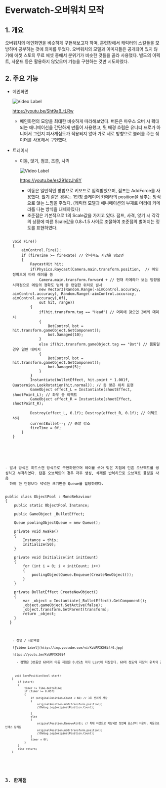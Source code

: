 # Everwatch-오버워치 모작

## 1. 개요
  오버워치의 메인화면을 비슷하게 구현해보고자 하며, 훈련장에서 캐릭터의 스킬들을 모방하며 공부하는 것에 의미를 두었다. 오버워치의 모델과 이미지들은 공개되어 있지 않기에 에셋 스토의 무료 에셋 중에서 분위기가 비슷한 것들을 골라 사용했다. 별도의 이펙트, 사운드 등은 활용하지 않았으며 기능을 구현하는 것만 시도하였다. 
## 2. 주요 기능
  + 메인화면

    ![Video Label](http://img.youtube.com/vi/Sht9aB_tLRw/0.jpg)
    
    https://youtu.be/Sht9aB_tLRw
    - 메인화면의 모양을 최대한 비슷하게 따라해보았다. 버튼은 마우스 오버 시 확대되는 애니메이션을 간단하게 만들어 사용했고, 뒷 배경 흐림은 유니티 프로가 아니어서 그런지 피사계심도가         적용되지 않아 가로 세로 방향으로 블러를 주는 쉐이더를 사용해서 구현했다.
  + 트레이서
    - 이동, 앉기, 점프, 조준, 사격
    
      ![Video Label](http://img.youtube.com/vi/es291dzJh8Y/0.jpg)
      
      https://youtu.be/es291dzJh8Y
      - 이동은 일반적인 방법으로 키보드로 입력받았으며, 점프는 AddForce를 사용했다. 앉기 같은 경우는 1인칭 플레이어 카메라의 position을 낮추는 방식으로 앉는 느낌을 주었다.
        (캐릭터 모델과 애니메이션의 부재로 머리에 카메라를 다는 방식을 대체하였다)
      - 조준점은 기본적으로 1의 Scale값을 가지고 있다. 점프, 사격, 앉기 시 각각의 상황에 따른 Scale값을 0.8~1.5 사이로 조절하여 조준점의 벌어지는 정도를 표현하였다.
      
    <pre>
    <code>
    void Fire()
    {
        aimControl.Fire();
        if (fireTime >= fireRate) // 연사속도 시간을 넘으면
        {
            RaycastHit hit; 
            if(Physics.Raycast(Camera.main.transform.position,  // 에임 정확도에 따라 레이를 쏨
                Camera.main.transform.forward + // 현재 카메라가 보는 방향을 시작점으로 에임의 정확도 범위 중 랜덤한 위치로 발사
                new Vector3(Random.Range(-aimControl.accuracy, aimControl.accuracy), Random.Range(-aimControl.accuracy, aimControl.accuracy),0f),
                out hit, range))
            {
                if(hit.transform.tag == "Head") // 머리에 맞으면 2배의 데미지
                {
                    BotControl bot = hit.transform.gameObject.GetComponent<BotControl>();
                    bot.Damaged(10);
                }
                else if(hit.transform.gameObject.tag == "Bot") // 몸통일 경우 일반 데미지
                {
                    BotControl bot = hit.transform.gameObject.GetComponent<BotControl>();
                    bot.Damaged(5);
                }
            }
            Instantiate(bulletEffect, hit.point * 1.001f, Quaternion.LookRotation(hit.normal)); // 총 맞은 위치 표현
            GameObject effect_L = Instantiate(shootEffect, shootPoint_L); // 좌우 총 이펙트
            GameObject effect_R = Instantiate(shootEffect, shootPoint_R);

            Destroy(effect_L, 0.1f); Destroy(effect_R, 0.1f); // 이펙트 삭제
            currentBullet--; // 총알 감소
            fireTime = 0f;
        }
    }
  </code>
  </pre>
  
    - 발사 방식은 히트스캔 방식으로 구현하였으며 레이를 쏘아 맞은 지점에 탄흔 오브젝트를 생성하고 부착하였다. 탄흔 오브젝트의 경우 자주 생성, 삭제를 반복하므로 오브젝트 풀링을 사용
      하여 한 탄창보다 넉넉한 크기만큼 Queue를 할당하였다.
      
      
<pre>
<code>
public class ObjectPool : MonoBehaviour
{
    public static ObjectPool Instance;

    public GameObject _BulletEffect;

    Queue<BulletEffect> poolingObjectQueue = new Queue<BulletEffect>();

    private void Awake()
    {
        Instance = this;
        Initialize(50);
    }

    private void Initialize(int initCount)
    {
        for (int i = 0; i < initCount; i++)
        {
            poolingObjectQueue.Enqueue(CreateNewObject());
        }
    }

    private BulletEffect CreateNewObject()
    {
        var _object = Instantiate(_BulletEffect).GetComponent<BulletEffect>();
        _object.gameObject.SetActive(false);
        _object.transform.SetParent(transform);
        return _object;
    }
  }
<code>
<pre>
  
  
    - 점멸 / 시간역행
    
    ![Video Label](http://img.youtube.com/vi/KvbRFXK08i4/0.jpg)
    
    https://youtu.be/KvbRFXK08i4
    
      - 점멸은 3초동안 60개의 이동 지점을 0.05초 마다 List에 저장한다. 60개 정도의 저장이 위치의 급격한 도약없이 적절하게 저장된다고 판단했고, 60개 정도의 공간이면 List의 자료구         조가 적절할 것이라 생각했다.
      <pre>
      <code>
      void SavePosition(bool start)
    {
        if (start)
        {
            timer += Time.deltaTime;
            if (timer >= 0.05f)
            {
                if (originalPosition.Count < 60) // 3초 전까지 저장
                {
                    originalPosition.Add(transform.position);
                    //Debug.Log(originalPosition.Count);

                }
                else
                {
                    originalPosition.RemoveAt(0); // 최대 이상으로 저장되면 첫번째 요소부터 지운다. 자동으로 인덱스 당겨짐
                    originalPosition.Add(transform.position);
                    //Debug.Log(originalPosition.Count);
                }
                timer = 0f;
            }
        }
        else return;
    }
    </code>
    </pre>
    
## 3. 한계점
